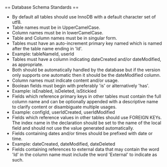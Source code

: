 
== Database Schema Standards ==

* By default all tables should use InnoDB with a default character set of utf8.
* Table names must be in UpperCamelCase.
* Column names must be in lowerCamelCase.
* Table and Column names must be in singular form.
* Tables must have an auto-increment primary key named which is named after the table name ending in 'Id'.
 * Example: tableNameId, userId
* Tables must have a column indicating dateCreated and/or dateModified, as appropriate.
 * Both should be automatically handled by the database but if the version only supports one automatic then it should be the dateModified column.
* Column names must indicate content and/or usage.
 * Boolean fields must begin with preferably 'is' or alternatively 'has'.
  * Example: isEnabled, isDeleted, isStickied
 * Fields which reference primary keys in other tables must contain the full column name and can be optionally appended with a descriptive name to clarify content or disambiguate multiple usages.
  * Example: configId, userIdCreated, userIdModified
 * Fields which reference values in other tables should use FOREIGN KEYs. The index name in the declaration should be set to the name of the local field and should not use the value generated automatically.
 * Fields containing dates and/or times should be prefixed with date or time.
  * Example: dateCreated, dateModified, dateDeleted
 * Fields containing references to external data that may contain the word 'Id' in the column name must include the word 'External' to indicate as such.

